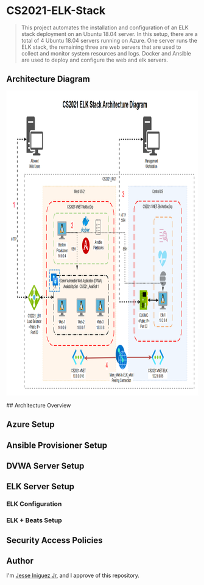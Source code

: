 # CS2021-ELK-Stack 
> This project automates the installation and configuration of an ELK stack deployment on an Ubuntu 18.04 server. In this setup, there are a total of 4 Ubuntu 18.04 servers running on Azure. One server runs the ELK stack, the remaining three are web servers that are used to collect and monitor system resources and logs. Docker and Ansible are used to deploy and configure the web and elk servers.

## Architecture Diagram
<p align="center"><img src="https://github.com/jiniguezjr/cs2021-elk-stack/blob/main/Images/CS2021-Project-1-Architecture1.png" width="1000" height="800" alt="CS2021 Project 1 ELK Stack Architecture Diagram" /></p>
## Architecture Overview

## Azure Setup

## Ansible Provisioner Setup 

## DVWA Server Setup

## ELK Server Setup 
### ELK Configuration
### ELK + Beats Setup
## Security Access Policies

## Author

I'm [Jesse Iniguez Jr](https://www.linkedin.com/in/jesseiniguez/), and I approve of this repository.
